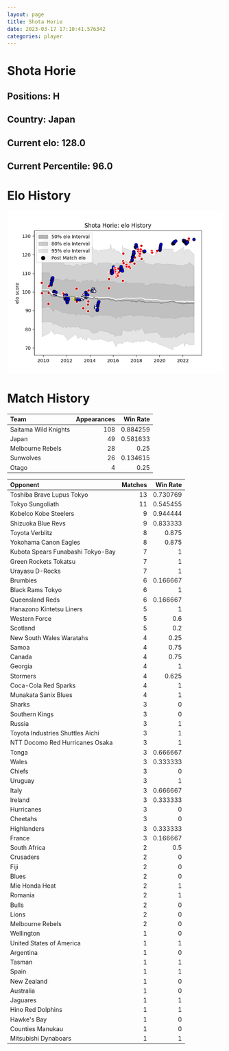 ```yaml
---  
layout: page  
title: Shota Horie  
date: 2023-03-17 17:10:41.576342  
categories: player  
---
```

# Shota Horie

## Positions: H

## Country: Japan

## Current elo: 128.0

## Current Percentile: 96.0

# Elo History


![elo history](history_ShotaHorie.png)
# Match History


| Team                 |   Appearances |   Win Rate |
|:---------------------|--------------:|-----------:|
| Saitama Wild Knights |           108 |   0.884259 |
| Japan                |            49 |   0.581633 |
| Melbourne Rebels     |            28 |   0.25     |
| Sunwolves            |            26 |   0.134615 |
| Otago                |             4 |   0.25     |

| Opponent                          |   Matches |   Win Rate |
|:----------------------------------|----------:|-----------:|
| Toshiba Brave Lupus Tokyo         |        13 |   0.730769 |
| Tokyo Sungoliath                  |        11 |   0.545455 |
| Kobelco Kobe Steelers             |         9 |   0.944444 |
| Shizuoka Blue Revs                |         9 |   0.833333 |
| Toyota Verblitz                   |         8 |   0.875    |
| Yokohama Canon Eagles             |         8 |   0.875    |
| Kubota Spears Funabashi Tokyo-Bay |         7 |   1        |
| Green Rockets Tokatsu             |         7 |   1        |
| Urayasu D-Rocks                   |         7 |   1        |
| Brumbies                          |         6 |   0.166667 |
| Black Rams Tokyo                  |         6 |   1        |
| Queensland Reds                   |         6 |   0.166667 |
| Hanazono Kintetsu Liners          |         5 |   1        |
| Western Force                     |         5 |   0.6      |
| Scotland                          |         5 |   0.2      |
| New South Wales Waratahs          |         4 |   0.25     |
| Samoa                             |         4 |   0.75     |
| Canada                            |         4 |   0.75     |
| Georgia                           |         4 |   1        |
| Stormers                          |         4 |   0.625    |
| Coca-Cola Red Sparks              |         4 |   1        |
| Munakata Sanix Blues              |         4 |   1        |
| Sharks                            |         3 |   0        |
| Southern Kings                    |         3 |   0        |
| Russia                            |         3 |   1        |
| Toyota Industries Shuttles Aichi  |         3 |   1        |
| NTT Docomo Red Hurricanes Osaka   |         3 |   1        |
| Tonga                             |         3 |   0.666667 |
| Wales                             |         3 |   0.333333 |
| Chiefs                            |         3 |   0        |
| Uruguay                           |         3 |   1        |
| Italy                             |         3 |   0.666667 |
| Ireland                           |         3 |   0.333333 |
| Hurricanes                        |         3 |   0        |
| Cheetahs                          |         3 |   0        |
| Highlanders                       |         3 |   0.333333 |
| France                            |         3 |   0.166667 |
| South Africa                      |         2 |   0.5      |
| Crusaders                         |         2 |   0        |
| Fiji                              |         2 |   0        |
| Blues                             |         2 |   0        |
| Mie Honda Heat                    |         2 |   1        |
| Romania                           |         2 |   1        |
| Bulls                             |         2 |   0        |
| Lions                             |         2 |   0        |
| Melbourne Rebels                  |         2 |   0        |
| Wellington                        |         1 |   0        |
| United States of America          |         1 |   1        |
| Argentina                         |         1 |   0        |
| Tasman                            |         1 |   1        |
| Spain                             |         1 |   1        |
| New Zealand                       |         1 |   0        |
| Australia                         |         1 |   0        |
| Jaguares                          |         1 |   1        |
| Hino Red Dolphins                 |         1 |   1        |
| Hawke's Bay                       |         1 |   0        |
| Counties Manukau                  |         1 |   0        |
| Mitsubishi Dynaboars              |         1 |   1        |